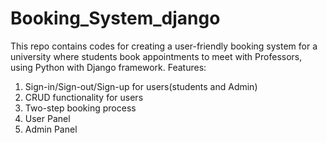 # Booking_System_django
This repo contains codes for creating a user-friendly booking system for a university where students book appointments to meet with Professors, using Python with Django framework.
 Features:
1. Sign-in/Sign-out/Sign-up for users(students and Admin)
2. CRUD functionality for users
3. Two-step booking process
4. User Panel
5. Admin Panel
